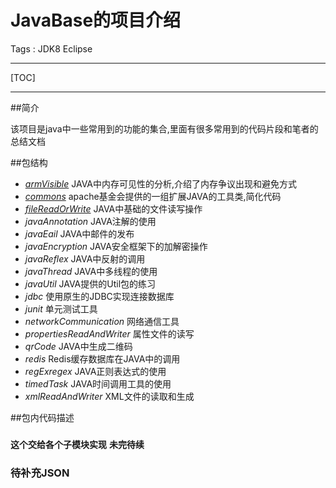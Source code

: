 # JavaBase的项目介绍

Tags : JDK8 Eclipse

---

[TOC]

---

##简介

该项目是java中一些常用到的功能的集合,里面有很多常用到的代码片段和笔者的总结文档


##包结构

* *[armVisible][1]*                JAVA中内存可见性的分析,介绍了内存争议出现和避免方式
* *[commons][2]*                   apache基金会提供的一组扩展JAVA的工具类,简化代码
* *[fileReadOrWrite][3]*           JAVA中基础的文件读写操作
* *javaAnnotation*            JAVA注解的使用
* *javaEail*                  JAVA中邮件的发布
* *javaEncryption*            JAVA安全框架下的加解密操作
* *javaReflex*                JAVA中反射的调用
* *javaThread*                JAVA中多线程的使用
* *javaUtil*                  JAVA提供的Util包的练习
* *jdbc*                      使用原生的JDBC实现连接数据库
* *junit*                     单元测试工具
* *networkCommunication*      网络通信工具
* *propertiesReadAndWriter*   属性文件的读写
* *qrCode*                    JAVA中生成二维码
* *redis*                     Redis缓存数据库在JAVA中的调用
* *regExregex*                JAVA正则表达式的使用
* *timedTask*                 JAVA时间调用工具的使用
* *xmlReadAndWriter*          XML文件的读取和生成


##包内代码描述      
### 
**这个交给各个子模块实现**
**未完待续**

### 待补充JSON 




  [1]: https://github.com/jionjion/JAVA_WorkSpace/tree/master/JavaBase/src/armVisible
  [2]: https://github.com/jionjion/JAVA_WorkSpace/tree/master/JavaBase/src/commons
  [3]: https://github.com/jionjion/JAVA_WorkSpace/tree/master/JavaBase/src/fileReadOrWrite